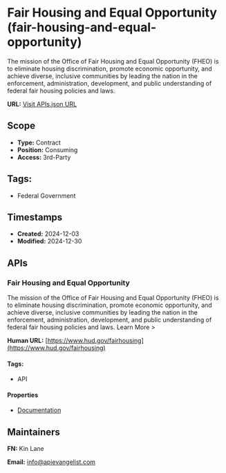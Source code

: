 # Fair Housing and Equal Opportunity (fair-housing-and-equal-opportunity)
The mission of the Office of Fair Housing and Equal Opportunity (FHEO) is to
eliminate housing discrimination, promote economic opportunity, and achieve
diverse, inclusive communities by leading the nation in the enforcement,
administration, development, and public understanding of federal fair housing
policies and laws.

**URL:** [Visit APIs.json URL](
https://raw.githubusercontent.com/api-evangelist/fair-housing-and-equal-opportunity/refs/heads/main/apis.yml)

## Scope

- **Type:** Contract 
- **Position:** Consuming 
- **Access:** 3rd-Party 

## Tags:

 - Federal Government

## Timestamps

- **Created:** 2024-12-03 
- **Modified:** 2024-12-30 

## APIs

### Fair Housing and Equal Opportunity

The mission of the Office of Fair Housing and Equal Opportunity (FHEO) is
to eliminate housing discrimination, promote economic opportunity, and
achieve diverse, inclusive communities by leading the nation in the
enforcement, administration, development, and public understanding of
federal fair housing policies and laws. Learn More >

**Human URL:** [https://www.hud.gov/fairhousing](https://www.hud.gov/fairhousing)


#### Tags:

 - API

#### Properties

- [Documentation](https://www.hud.gov/fairhousing)

## Maintainers

**FN:** Kin Lane

**Email:** info@apievangelist.com


